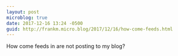 ```yaml
---
layout: post
microblog: true
date: 2017-12-16 13:24 -0500
guid: http://frankm.micro.blog/2017/12/16/how-come-feeds.html
---
```

How come feeds in are not posting to my blog?
